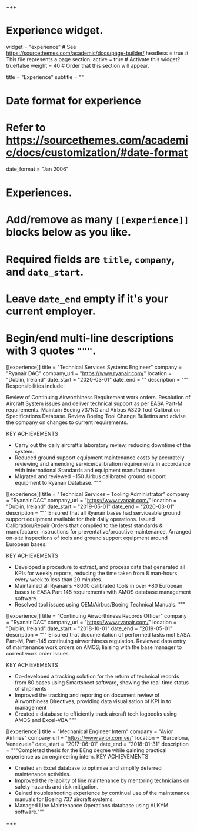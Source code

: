 +++
# Experience widget.
widget = "experience"  # See https://sourcethemes.com/academic/docs/page-builder/
headless = true  # This file represents a page section.
active = true  # Activate this widget? true/false
weight = 40  # Order that this section will appear.

title = "Experience"
subtitle = ""

# Date format for experience
#   Refer to https://sourcethemes.com/academic/docs/customization/#date-format
date_format = "Jan 2006"

# Experiences.
#   Add/remove as many `[[experience]]` blocks below as you like.
#   Required fields are `title`, `company`, and `date_start`.
#   Leave `date_end` empty if it's your current employer.
#   Begin/end multi-line descriptions with 3 quotes `"""`.
[[experience]]
  title = "Technical Services Systems Engineer"
  company = "Ryanair DAC"
  company_url = "https://www.ryanair.com/"
  location = "Dublin, Ireland"
  date_start = "2020-03-01"
  date_end = ""
  description = """
  Responsibilities include:

  Review of Continuing Airworthiness Requirement work orders. Resolution of Aircraft System issues and deliver technical support as per EASA Part-M requirements. Maintain Boeing 737NG and Airbus A320 Tool Calibration Specifications Database. Review Boeing Tool Change Bulletins and advise the company on changes to current requirements.

  KEY ACHIEVEMENTS
  * Carry out the daily aircraft’s laboratory review, reducing downtime of the system.
  * Reduced ground support equipment maintenance costs by accurately reviewing and amending service/calibration requirements in accordance with international Standards and equipment manufactures.
  * Migrated and reviewed +150 Airbus calibrated ground support equipment to Ryanair Database.
  """

[[experience]]
  title = "Technical Services – Tooling Administrator"
  company = "Ryanair DAC"
  company_url = "https://www.ryanair.com/"
  location = "Dublin, Ireland"
  date_start = "2019-05-01"
  date_end = "2020-03-01"
  description = """
  Ensured that all Ryanair bases had serviceable ground support equipment available for their daily operations. Issued Calibration/Repair Orders that complied to the latest standards & manufacturer instructions for preventative/proactive maintenance. Arranged on-site inspections of tools and ground support equipment around European bases.

  KEY ACHIEVEMENTS
  * Developed a procedure to extract, and process data that generated all KPIs for weekly reports, reducing the time taken from 8 man-hours every week to less than 20 minutes.
  * Maintained all Ryanair’s +8000 calibrated tools in over +80 European bases to EASA Part 145 requirements with AMOS database management software.
  * Resolved tool issues using OEM/Airbus/Boeing Technical Manuals.
  """

[[experience]]
  title = "Continuing Airworthiness Records Officer"
  company = "Ryanair DAC"
  company_url = "https://www.ryanair.com/"
  location = "Dublin, Ireland"
  date_start = "2018-10-01"
  date_end = "2019-05-01"
  description = """
  Ensured that documentation of performed tasks met EASA Part-M, Part-145 continuing airworthiness regulation. Reviewed data entry of maintenance work orders on AMOS; liaising with the base manager to correct work order issues.
  
  KEY ACHIEVEMENTS
  * Co-developed a tracking solution for the return of technical records from 80 bases using Smartsheet software, showing the real-time status of shipments 
  * Improved the tracking and reporting on document review of Airworthiness Directives, providing data visualisation of KPI in to management
  * Created a database to efficiently track aircraft tech logbooks using AMOS and Excel-VBA
  """

[[experience]]
  title = "Mechanical Engineer Intern"
  company = "Avior Airlines"
  company_url = "https://www.avior.com.ve/"
  location = "Barcelona, Venezuela"
  date_start = "2017-06-01"
  date_end = "2018-01-31"
  description = """Completed thesis for the BEng degree while gaining practical experience as an engineering intern.
  KEY ACHIEVEMENTS
  * Created an Excel database to optimise and simplify deferred maintenance activities.
  * Improved the reliability of line maintenance by mentoring technicians on safety hazards and risk mitigation.
  * Gained troubleshooting experience by continual use of the maintenance manuals for Boeing 737 aircraft systems.
  * Managed Line Maintenance Operations database using ALKYM software."""

+++
